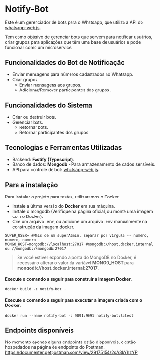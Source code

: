 # Notify-Bot
Este é um gerenciador de bots para o Whatsapp, que utiliza a API do [whatsapp-web.js](https://github.com/pedroslopez/whatsapp-web.js).

Tem como objetivo de gerenciar bots que servem para notificar usuários, criar grupos para aplicações que têm uma base de usuários e pode funcionar como um microservice.

## Funcionalidades do Bot de Notificação

- Enviar mensagens para números cadastrados no Whatsapp.
- Criar grupos.
    - Enviar mensagens aos grupos.
    - Adicionar/Remover participantes dos grupos .

## Funcionalidades do Sistema

- Criar ou destruir bots.
- Gerenciar bots.
    - Retornar bots.
    - Retornar participantes dos grupos.

## Tecnologias e Ferramentas Utilizadas

- Backend: **Fastify (Typescript)**.
- Banco de dados: **Mongodb** - Para armazenamento de dados sensíveis.
- API para controle de bot: [whatsapp-web.js](https://github.com/pedroslopez/whatsapp-web.js).

## Para a instalação
Para instalar o projeto para testes, utilizaremos o Docker.

- Instale a última versão do **Docker** em sua máquina.
- Instale o mongodb (Verifique na página oficial, ou monte uma imagem com o Docker).
- Crie um arquivo .env, ou adicione um arquivo .env manualmente na construção da imagem docker.

```.env
SUPER_USER= #Mais de um superAdmin, separar por vírgula -- numero, numero, numero
MONGO_HOST=mongodb://localhost:27017 #mongodb://host.docker.internal ou //mongodb://mongodb:27017
```
> Se você estiver expondo a porta do MongoDB no Docker, é necessário alterar o valor da variável **MONGO_HOST** para __mongodb://host.docker.internal:27017__.

#### Execute o comando a seguir para construir a imagem Docker.

    docker build -t notify-bot .

#### Execute o comando a seguir para executar a imagem criada com o Docker.

    docker run --name notify-bot -p 9091:9091 notify-bot:latest

## Endpoints disponíveis

No momento apenas alguns endpoints estão disponíveis, e estão hospedados na página de endpoints do Postman.
https://documenter.getpostman.com/view/29175154/2sA3kYhzYP
